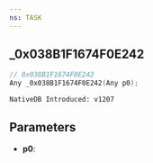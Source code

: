 ```yaml
---
ns: TASK
---
```

## _0x038B1F1674F0E242

```c
// 0x038B1F1674F0E242
Any _0x038B1F1674F0E242(Any p0);
```

```
NativeDB Introduced: v1207
```

## Parameters
* **p0**:
